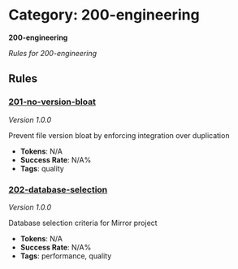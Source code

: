 # Category: 200-engineering

**200-engineering**

*Rules for 200-engineering*

## Rules

### [201-no-version-bloat](../rules/201-no-version-bloat.md)
*Version 1.0.0*

Prevent file version bloat by enforcing integration over duplication

- **Tokens**: N/A
- **Success Rate**: N/A%
- **Tags**: quality

### [202-database-selection](../rules/202-database-selection.md)
*Version 1.0.0*

Database selection criteria for Mirror project

- **Tokens**: N/A
- **Success Rate**: N/A%
- **Tags**: performance, quality
